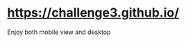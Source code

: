 # <a href=" https://joyjohnson18.github.io/challenge3.github.io/" target="_blank">https://challenge3.github.io/</a>
<p>Enjoy both mobile view and desktop </p>
